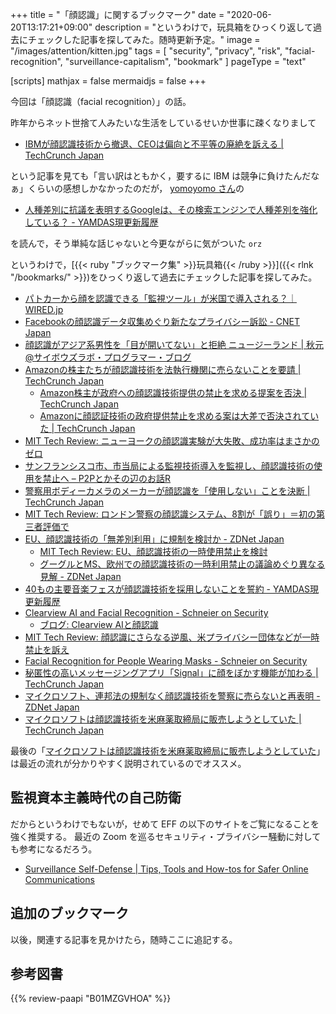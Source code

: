 +++
title = "「顔認識」に関するブックマーク"
date =  "2020-06-20T13:17:21+09:00"
description = "というわけで，玩具箱をひっくり返して過去にチェックした記事を探してみた。随時更新予定。"
image = "/images/attention/kitten.jpg"
tags = [ "security", "privacy", "risk", "facial-recognition", "surveillance-capitalism", "bookmark" ]
pageType = "text"

[scripts]
  mathjax = false
  mermaidjs = false
+++

今回は「顔認識（facial recognition）」の話。

昨年からネット世捨て人みたいな生活をしているせいか世事に疎くなりまして

- [IBMが顔認識技術から撤退、CEOは偏向と不平等の廃絶を訴える  |  TechCrunch Japan](https://jp.techcrunch.com/2020/06/09/2020-06-08-ibm-ends-all-facial-recognition-work-as-ceo-calls-out-bias-and-inequality/)

という記事を見ても「言い訳はともかく，要するに IBM は競争に負けたんだなぁ」くらいの感想しかなかったのだが， [yomoyomo さん](https://www.yamdas.org/ "YAMDAS Project")の

- [人種差別に抗議を表明するGoogleは、その検索エンジンで人種差別を強化している？ - YAMDAS現更新履歴](https://yamdas.hatenablog.com/entry/20200618/algorithms-of-oppression)

を読んで，そう単純な話じゃないと今更ながらに気がついた `orz`

というわけで，[{{< ruby "ブックマーク集" >}}玩具箱{{< /ruby >}}]({{< rlnk "/bookmarks/" >}})をひっくり返して過去にチェックした記事を探してみた。

- [パトカーから顔を認識できる「監視ツール」が米国で導入される？｜WIRED.jp](http://wired.jp/2016/05/31/triple-threat-the-all-in-one-lpr-speedometer-and-facial-recognition-scanner/)
- [Facebookの顔認識データ収集めぐり新たなプライバシー訴訟 - CNET Japan](http://japan.cnet.com/news/business/35082220/)
- [顔認識がアジア系男性を「目が開いてない」と拒絶 ニュージーランド | 秋元@サイボウズラボ・プログラマー・ブログ](http://developer.cybozu.co.jp/akky/2016/12/passport-photo-rejects-asian-closed-eyes/)
- [Amazonの株主たちが顔認識技術を法執行機関に売らないことを要請  |  TechCrunch Japan](https://jp.techcrunch.com/2019/01/18/2019-01-17-amazon-shareholders-want-the-company-to-stop-selling-facial-recognition-to-law-enforcement/)
    - [Amazon株主が政府への顔認識技術提供の禁止を求める提案を否決  |  TechCrunch Japan](https://jp.techcrunch.com/2019/05/23/2019-05-22-amazon-reject-facial-recognition-proposals/)
    - [Amazonに顔認証技術の政府提供禁止を求める案は大差で否決されていた  |  TechCrunch Japan](https://jp.techcrunch.com/2019/05/29/2019-05-28-amazon-facial-recognition-vote/)
- [MIT Tech Review: ニューヨークの顔認識実験が大失敗、成功率はまさかのゼロ](https://www.technologyreview.jp/nl/new-yorks-mass-face-recognition-trial-on-drivers-has-been-a-spectacular-failure/)
- [サンフランシスコ市、市当局による監視技術導入を監視し、顔認識技術の使用を禁止へ – P2Pとかその辺のお話R](https://p2ptk.org/privacy/1966)
- [警察用ボディーカメラのメーカーが顔認識を「使用しない」ことを決断  |  TechCrunch Japan](https://jp.techcrunch.com/2019/07/01/2019-06-27-police-body-cam-maker-axon-says-no-to-facial-recognition-for-now/)
- [MIT Tech Review: ロンドン警察の顔認識システム、8割が「誤り」＝初の第三者評価で](https://www.technologyreview.jp/nl/london-polices-face-recognition-system-gets-it-wrong-81-of-the-time/)
- [EU、顔認識技術の「無差別利用」に規制を検討か - ZDNet Japan](https://japan.zdnet.com/article/35141668/)
    - [MIT Tech Review: EU、顔認識技術の一時使用禁止を検討](https://www.technologyreview.jp/nl/the-eu-might-ban-facial-recognition-in-public-for-five-years/)
    - [グーグルとMS、欧州での顔認識技術の一時利用禁止の議論めぐり異なる見解 - ZDNet Japan](https://japan.zdnet.com/article/35148311/)
- [40もの主要音楽フェスが顔認識技術を採用しないことを誓約 - YAMDAS現更新履歴](https://yamdas.hatenablog.com/entry/20191028/facial-recognition)
- [Clearview AI and Facial Recognition - Schneier on Security](https://www.schneier.com/blog/archives/2020/01/clearview_ai_an.html)
    - [ブログ: Clearview AIと顔認識](https://okuranagaimo.blogspot.com/2020/01/clearview-ai.html)
- [MIT Tech Review: 顔認識にさらなる逆風、米プライバシー団体などが一時禁止を訴え](https://www.technologyreview.jp/nl/40-groups-call-for-us-moratorium-on-facial-recognition-technology/)
- [Facial Recognition for People Wearing Masks - Schneier on Security](https://www.schneier.com/blog/archives/2020/03/facial_recognit_3.html)
- [秘匿性の高いメッセージングアプリ「Signal」に顔をぼかす機能が加わる  |  TechCrunch Japan](https://jp.techcrunch.com/2020/06/05/2020-06-04-signal-now-has-built-in-face-blurring-for-photos/)
- [マイクロソフト、連邦法の規制なく顔認識技術を警察に売らないと再表明 - ZDNet Japan](https://japan.zdnet.com/article/35155178/)
- [マイクロソフトは顔認識技術を米麻薬取締局に販売しようとしていた  |  TechCrunch Japan](https://jp.techcrunch.com/2020/06/18/2020-06-17-microsoft-dea-facial-recognition/)

最後の「[マイクロソフトは顔認識技術を米麻薬取締局に販売しようとしていた](https://jp.techcrunch.com/2020/06/18/2020-06-17-microsoft-dea-facial-recognition/)」は最近の流れが分かりやすく説明されているのでオススメ。

## 監視資本主義時代の自己防衛

だからというわけでもないが，せめて EFF の以下のサイトをご覧になることを強く推奨する。
最近の Zoom を巡るセキュリティ・プライバシー騒動に対しても参考になるだろう。

- [Surveillance Self-Defense | Tips, Tools and How-tos for Safer Online Communications](https://ssd.eff.org/)

## 追加のブックマーク

以後，関連する記事を見かけたら，随時ここに追記する。

## 参考図書

{{% review-paapi "B01MZGVHOA" %}} <!-- 超監視社会 -->
